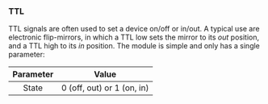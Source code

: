 ### TTL

TTL signals are often used to set a device on/off or in/out. A typical use are electronic flip-mirrors, in which a TTL low sets the mirror to its _out_ position, and a TTL high to its _in_ position. The module is simple and only has a single parameter:

| Parameter |           Value            |
| :-------: | :------------------------: |
|   State   | 0 (off, out) or 1 (on, in) |


